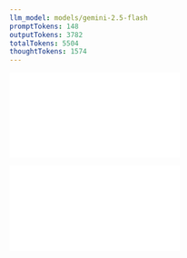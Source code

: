 ```yaml
---
llm_model: models/gemini-2.5-flash
promptTokens: 148
outputTokens: 3782
totalTokens: 5504
thoughtTokens: 1574
---
```


![@](steps/_.4fdc4b2a.md)

![@](steps/response.9494bbae.md)